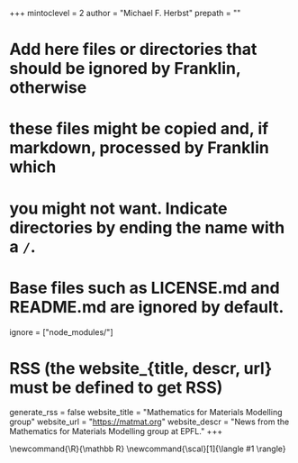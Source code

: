 <!--
Add here global page variables to use throughout your website.
-->
+++
mintoclevel = 2
author = "Michael F. Herbst"
prepath     = ""

# Add here files or directories that should be ignored by Franklin, otherwise
# these files might be copied and, if markdown, processed by Franklin which
# you might not want. Indicate directories by ending the name with a `/`.
# Base files such as LICENSE.md and README.md are ignored by default.
ignore = ["node_modules/"]

# RSS (the website_{title, descr, url} must be defined to get RSS)
generate_rss = false
website_title = "Mathematics for Materials Modelling group"
website_url = "https://matmat.org"
website_descr = "News from the Mathematics for Materials Modelling group at EPFL."
+++

<!--
Add here global latex commands to use throughout your pages.
-->
\newcommand{\R}{\mathbb R}
\newcommand{\scal}[1]{\langle #1 \rangle}
